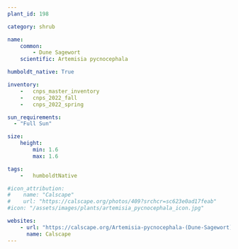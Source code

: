 ```yaml
---
plant_id: 198 

category: shrub

name: 
    common: 
        - Dune Sagewort 
    scientific: Artemisia pycnocephala 

humboldt_native: True

inventory: 
    -   cnps_master_inventory
    -   cnps_2022_fall
    -   cnps_2022_spring

sun_requirements:
  - "Full Sun"

size:
    height: 
        min: 1.6
        max: 1.6

tags:  
    -   humboldtNative

#icon_attribution: 
#    name: "Calscape"
#    url: "https://calscape.org/photos/409?srchcr=sc623e0ad17feab"
#icon: "/assets/images/plants/artemisia_pycnocephala_icon.jpg"

websites:
    - url: "https://calscape.org/Artemisia-pycnocephala-(Dune-Sagewort)"
      name: Calscape
---
```

